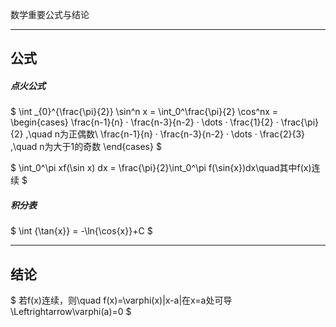 数学重要公式与结论

****

## 公式

##### 点火公式

$ \int _{0}^{\frac{\pi}{2}} \sin^n x = \int_0^\frac{\pi}{2} \cos^nx = 
\begin{cases} 
\frac{n-1}{n} · \frac{n-3}{n-2} · \dots · \frac{1}{2} · \frac{\pi}{2} ,\quad n为正偶数\\
\frac{n-1}{n} · \frac{n-3}{n-2} · \dots · \frac{2}{3} ,\quad n为大于1的奇数
\end{cases} $



$ \int_0^\pi xf(\sin x) dx = \frac{\pi}{2}\int_0^\pi f(\sin{x})dx\quad其中f(x)连续 $



##### 积分表

$ \int {\tan{x}} = -\ln{\cos{x}}+C $









****

## 结论

$ 若f(x)连续，则\quad f(x)=\varphi(x)|x-a|在x=a处可导\Leftrightarrow\varphi(a)=0 $

